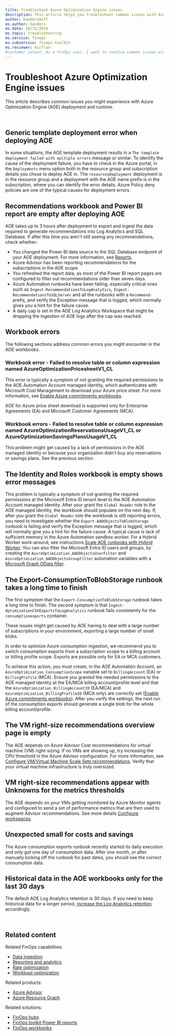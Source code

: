 ```yaml
---
title: Troubleshoot Azure Optimization Engine issues
description: This article helps you troubleshoot common issues with Azure Optimization Engine deployment and runtime.
author: bandersmsft
ms.author: banders
ms.date: 10/31/2024
ms.topic: troubleshooting
ms.service: finops
ms.subservice: finops-toolkit
ms.reviewer: micflan
#customer intent: As a FinOps user, I want to resolve common issues with Azure optimization engine.
---
```


<!-- markdownlint-disable-next-line MD025 -->
# Troubleshoot Azure Optimization Engine issues

This article describes common issues you might experience with Azure Optimization Engine (AOE) deployment and runtime.

<br>

## Generic template deployment error when deploying AOE

In some situations, the AOE template deployment results in a `The template deployment failed with multiple errors` message or similar. To identify the cause of the deployment failure, you have to check in the Azure portal, in the `Deployments` menu option both in the resource group and subscription details you chose to deploy AOE in. The `resourcesDeployment` deployment is in the resource group and a deployment with the AOE name prefix is in the subscription, where you can identify the error details. Azure Policy deny policies are one of the typical causes for deployment errors.

## Recommendations workbook and Power BI report are empty after deploying AOE

AOE takes up to 3 hours after deployment to export and ingest the data required to generate recommendations into Log Analytics and SQL Database. If after this time you aren't still seeing any recommendations, check whether:

- You changed the Power BI data source to the SQL Database endpoint of your AOE deployment. For more information, see [Reports](reports.md).
- Azure Advisor has been reporting recommendations for the subscriptions in the AOE scope.
- You refreshed the report data, as most of the Power BI report pages are configured to filter out recommendations older than seven days.
- Azure Automation runbooks have been failing, especially critical ones such as `Ingest-RecommendationsToLogAnalytics`, `Ingest-RecommendationsToSQLServer` and all the runbooks with a `Recommend-` prefix, and verify the Exception message that is logged, which normally gives you a hint for the failure cause.
- A daily cap is set in the AOE Log Analytics Workspace that might be dropping the ingestion of AOE logs after the cap was reached.

## Workbook errors

The following sections address common errors you might encounter in the AOE workbooks.

### Workbook error - Failed to resolve table or column expression named AzureOptimizationPricesheetV1_CL

This error is typically a symptom of not granting the required permissions to the AOE Automation Account managed identity, which authenticates with Microsoft Cost Management to download your Azure price sheet. For more information, see [Enable Azure commitments workbooks](setup-options.md#enable-azure-commitments-workbooks).

AOE for Azure price sheet download is supported only for Enterprise Agreements (EA) and Microsoft Customer Agreements (MCA).

### Workbook errors - Failed to resolve table or column expression named AzureOptimizationReservationsUsageV1_CL or AzureOptimizationSavingsPlansUsageV1_CL

This problem might get caused by a lack of permissions in the AOE managed identity or because your organization didn't buy any reservations or savings plans. See the previous section.

## The Identity and Roles workbook is empty shows error messages

This problem is typically a symptom of not granting the required permissions at the Microsoft Entra ID tenant level to the AOE Automation Account managed identity. After your grant the `Global Reader` role to the AOE managed identity, the workbook should populate on the next day. If, after you grant the `Global Reader` role the workbook is still reporting errors, you need to investigate whether the `Export-AADObjectsToBlobStorage` runbook is failing and verify the Exception message that is logged, which will normally give you a hint for the failure cause. A typical cause is lack of sufficient memory in the Azure Automation sandbox worker. For a Hybrid Worker work-around, see instructions [Scale AOE runbooks with Hybrid Worker](customize.md#scale-aoe-runbooks-with-hybrid-worker). You can also filter the Microsoft Entra ID users and groups, by creating the `AzureOptimization_AADObjectsUserFilter` and `AzureOptimization_AADObjectsGroupFilter` automation variables with a [Microsoft Graph OData filter](/graph/filter-query-parameter).

## The Export-ConsumptionToBlobStorage runbook takes a long time to finish

The first symptom that the `Export-ConsumptionToBlobStorage` runbook takes a long time to finish. The second symptom is that `Ingest-OptimizationCSVExportsToLogAnalytics` runbook fails consistently for the `consumptionexports` container.

These issues might get caused by AOE having to deal with a large number of subscriptions in your environment, exporting a large number of small blobs.

In order to optimize Azure consumption ingestion, we recommend you to switch consumption exports from a subscription scope to a billing account or billing profile scope. Exports are possible only for EA or MCA customers.

To achieve this action, you must create, in the AOE Automation Account, an `AzureOptimization_ConsumptionScope` variable set to `BillingAccount` (EA) or `BillingProfile` (MCA). Ensure you granted the needed permissions to the AOE managed identity at the EA/MCA billing account/profile level and that the `AzureOptimization_BillingAccountID` (EA/MCA) and `AzureOptimization_BillingProfileID` (MCA only) are correctly set ([Enable Azure commitments workbooks](setup-options.md#enable-azure-commitments-workbooks)). After you verify the settings, the next run of the consumption exports should generate a single blob for the whole billing account/profile.

## The VM right-size recommendations overview page is empty

The AOE depends on Azure Advisor Cost recommendations for virtual machine (VM) right-sizing. If no VMs are showing up, try increasing the CPU threshold in the Azure Advisor configuration. For more information, see [Configure VM/Virtual Machine Scale Sets recommendations](/azure/advisor/advisor-cost-recommendations#configure-vmvmss-recommendations). Verify that your virtual machine infrastructure is truly oversized.

## VM right-size recommendations appear with Unknowns for the metrics thresholds

The AOE depends on your VMs getting monitored by Azure Monitor agents and configured to send a set of performance metrics that are then used to augment Advisor recommendations. See more details [Configure workspaces](configure-workspaces.md).

## Unexpected small for costs and savings

The Azure consumption exports runbook recently started its daily execution and only got one day of consumption data. After one month, or after manually kicking off the runbook for past dates, you should see the correct consumption data.

## Historical data in the AOE workbooks only for the last 30 days

The default AOE Log Analytics retention is 30 days. If you need to keep historical data for a longer period, [increase the Log Analytics retention](/troubleshoot/azure/azure-monitor/log-analytics/billing/configure-data-retention) accordingly.

<br>

## Related content

Related FinOps capabilities:

- [Data ingestion](../../framework/understand/ingestion.md)
- [Reporting and analytics](../../framework/understand/reporting.md)
- [Rate optimization](../../framework/optimize/rates.md)
- [Workload optimization](../../framework/optimize/workloads.md)

Related products:

- [Azure Advisor](/azure/advisor/)
- [Azure Resource Graph](/azure/governance/resource-graph/)

Related solutions:

- [FinOps hubs](../hubs/finops-hubs-overview.md)
- [FinOps toolkit Power BI reports](../power-bi/reports.md)
- [FinOps workbooks](../workbooks/finops-workbooks-overview.md)